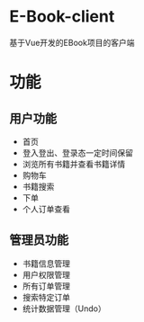 ﻿# E-Book-client
基于Vue开发的EBook项目的客户端

# 功能

## 用户功能

* 首页
* 登入登出、登录态一定时间保留
* 浏览所有书籍并查看书籍详情
* 购物车
* 书籍搜索
* 下单
* 个人订单查看

## 管理员功能

* 书籍信息管理
* 用户权限管理
* 所有订单管理
* 搜索特定订单
* 统计数据管理（Undo）
